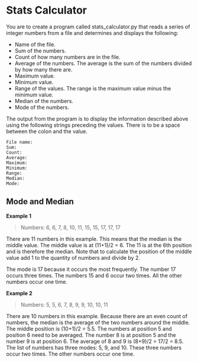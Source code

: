 # Stats Calculator

You are to create a program called stats_calculator.py that reads a series of integer numbers from a file and determines and displays the following:

 - Name of the file.
 - Sum of the numbers.
 - Count of how many numbers are in the file.
 - Average of the numbers. The average is the sum of the numbers divided by how many there are.
 - Maximum value.
 - Minimum value.
 - Range of the values. The range is the maximum value minus the minimum value.
 - Median of the numbers.
 - Mode of the numbers.

The output from the program is to display the information described above using the following strings preceding the values. There is to be a space between the colon and the value.

>
    File name:
    Sum:
    Count:
    Average:
    Maximum:
    Minimum:
    Range:
    Median:
    Mode:
>

## Mode and Median

**Example 1**

> Numbers: 6, 6, 7, 8, 10, 11, 15, 15, 17, 17, 17

There are 11 numbers in this example. This means that the median is the middle value. The middle value is at (11+1)/2 = 6. The 11 is at the 6th position and is therefore the median. Note that to calculate the position of the middle value add 1 to the quantity of numbers and divide by 2.

The mode is 17 because it occurs the most frequently. The number 17 occurs three times. The numbers 15 and 6 occur two times. All the other numbers occur one time.

**Example 2**

> Numbers: 5, 5, 6, 7, 8, 9, 9, 10, 10, 11

There are 10 numbers in this example. Because there are an even count of numbers, the median is the average of the two numbers around the middle. The middle position is (10+1)/2 = 5.5. The numbers at position 5 and position 6 need to be averaged. The number 8 is at position 5 and the number 9 is at position 6. The average of 8 and 9 is (8+9)/2 = 17/2 = 8.5. The list of numbers has three modes: 5, 9, and 10. These three numbers occur two times. The other numbers occur one time.
